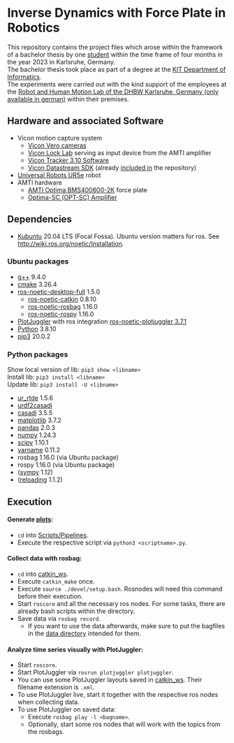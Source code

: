 # Inverse Dynamics with Force Plate in Robotics
This repository contains the project files which arose within the framework of a bachelor thesis by one [student](https://github.com/deralbert) within the time frame of four months in the year 2023 in Karlsruhe, Germany. \
The bachelor thesis took place as part of a degree at the [KIT Department of Informatics](https://www.informatik.kit.edu/english/index.php). \
The experiments were carried out with the kind support of the employees at the [Robot and Human Motion Lab of the DHBW Karlsruhe, Germany (only available in german)](https://www.karlsruhe.dhbw.de/rahmlab/uebersicht.html) within their premises.


## Hardware and associated Software
- Vicon motion capture system
	- [Vicon Vero cameras](https://www.vicon.com/hardware/cameras/vero/)
	- [Vicon Lock Lab](https://www.vicon.com/hardware/devices/lock/) serving as input device from the AMTI amplifier
	- [Vicon Tracker 3.10 Software](https://www.vicon.com/software/tracker/)
	- [Vicon Datastream SDK](https://www.vicon.com/software/datastream-sdk/) (already [included in](ViconDataAcquisition/ViconLib1.12) the repository)
- [Universal Robots UR5e](https://www.universal-robots.com/products/ur5-robot/) robot
- AMTI hardware
	- [AMTI Optima BMS400600-2K](https://www.amti.biz/product/bms400600/) force plate
	- [Optima-SC (OPT-SC) Amplifier](https://www.amti.biz/product/optima-sc/)


## Dependencies
- [Kubuntu](https://cdimage.ubuntu.com/kubuntu/releases/20.04/release/) 20.04 LTS (Focal Fossa). Ubuntu version matters for ros. See http://wiki.ros.org/noetic/Installation.


### Ubuntu packages
- [g++](https://gcc.gnu.org/) 9.4.0
- [cmake](https://cmake.org/) 3.26.4
- [ros-noetic-desktop-full](http://wiki.ros.org/noetic/Installation/Ubuntu) 1.5.0
	- [ros-noetic-catkin](http://wiki.ros.org/catkin) 0.8.10
	- [ros-noetic-rosbag](http://wiki.ros.org/rosbag) 1.16.0
	- [ros-noetic-rospy](http://wiki.ros.org/rospy) 1.16.0
- [PlotJuggler](https://plotjuggler.io/) with ros integration [ros-noetic-plotjuggler 3.7.1](https://github.com/facontidavide/PlotJuggler/tree/3.7.1#debian-packages-for-ros-user)
- [Python](https://www.python.org/) 3.8.10
- [pip3](https://pip.pypa.io/en/stable/) 20.0.2


### Python packages
Show local version of lib: `pip3 show <libname>` \
Install lib: `pip3 install <libname>` \
Update lib: `pip3 install -U <libname>`

- [ur_rtde](https://gitlab.com/sdurobotics/ur_rtde) 1.5.6
- [urdf2casadi](https://github.com/mahaarbo/urdf2casadi/tree/fc4232d7a095f078be0a3435cee3c1d4ef1cb8a0)
- [casadi](https://web.casadi.org/get/) 3.5.5
- [matplotlib](https://matplotlib.org/stable/users/installing/index.html) 3.7.2
- [pandas](https://pandas.pydata.org/docs/getting_started/install.html#installing-from-pypi) 2.0.3
- [numpy](https://numpy.org/install/) 1.24.3
- [scipy](https://scipy.org/install/) 1.10.1
- [varname](https://github.com/pwwang/python-varname) 0.11.2
- rosbag 1.16.0 (via Ubuntu package)
- rospy 1.16.0 (via Ubuntu package)
- ([sympy](https://www.sympy.org/en/index.html) 1.12)
- ([reloading](https://github.com/julvo/reloading) 1.1.2)


## Execution
#### Generate [plots](Plots):
- `cd` into [Scripts/Pipelines](Scripts/Pipelines).
- Execute the respective script via `python3 <scriptname>.py`.


#### Collect data with rosbag:
- `cd` into [catkin_ws](catkin_ws).
- Execute `catkin_make` once.
- Execute `source ./devel/setup.bash`. Rosnodes will need this command before their execution.
- Start `roscore` and all the necessary ros nodes. For some tasks, there are already bash scripts within the directory.
- Save data via `rosbag record`.
	- If you want to use the data afterwards, make sure to put the bagfiles in the [data directory](Data) intended for them.


#### Analyze time series visually with PlotJuggler:
- Start `roscore`.
- Start PlotJuggler via `rosrun plotjuggler plotjuggler`.
- You can use some PlotJuggler layouts saved in [catkin_ws](catkin_ws). Their filename extension is `.xml`.
- To use PlotJuggler live, start it together with the respective ros nodes when collecting data.
- To use PlotJuggler on saved data:
	- Execute `rosbag play -l <bagname>`.
	- Optionally, start some ros nodes that will work with the topics from the rosbags.

